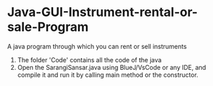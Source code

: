 # Java-GUI-Instrument-rental-or-sale-Program
A java program through which you can rent or sell instruments

1. The folder 'Code' contains all the code of the java
2. Open the SarangiSansar.java using BlueJ/VsCode or any IDE, and compile it and run it by calling main method or the constructor.
